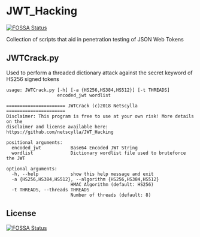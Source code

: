 # JWT_Hacking
[![FOSSA Status](https://app.fossa.io/api/projects/git%2Bgithub.com%2Fnetscylla%2FJWT_Hacking.svg?type=shield)](https://app.fossa.io/projects/git%2Bgithub.com%2Fnetscylla%2FJWT_Hacking?ref=badge_shield)

Collection of scripts that aid in penetration testing of JSON Web Tokens

## JWTCrack.py
Used to perform a threaded dictionary attack against the secret keyword of HS256 signed tokens

``` 
usage: JWTCrack.py [-h] [-a {HS256,HS384,HS512}] [-t THREADS]
                   encoded_jwt wordlist

====================== JWTCrack (c)2018 Netscylla ======================
Disclaimer: This program is free to use at your own risk! More details on the
disclaimer and license available here:
https://github.com/netscylla/JWT_Hacking

positional arguments:
  encoded_jwt           Base64 Encoded JWT String
  wordlist              Dictionary wordlist file used to bruteforce the JWT

optional arguments:
  -h, --help            show this help message and exit
  -a {HS256,HS384,HS512}, --algorithm {HS256,HS384,HS512}
                        HMAC Algorithm (default: HS256)
  -t THREADS, --threads THREADS
                        Number of threads (default: 8)
```


## License
[![FOSSA Status](https://app.fossa.io/api/projects/git%2Bgithub.com%2Fnetscylla%2FJWT_Hacking.svg?type=large)](https://app.fossa.io/projects/git%2Bgithub.com%2Fnetscylla%2FJWT_Hacking?ref=badge_large)
